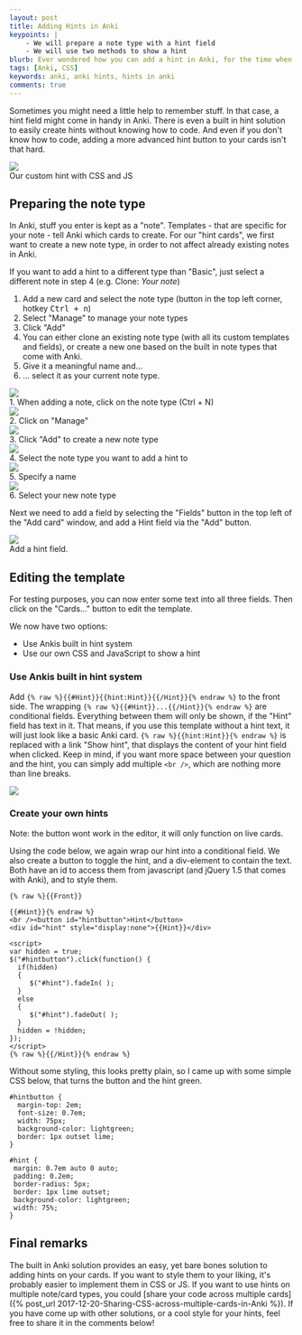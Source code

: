 ```yaml
---
layout: post
title: Adding Hints in Anki
keypoints: | 
    - We will prepare a note type with a hint field
    - We will use two methods to show a hint
blurb: Ever wondered how you can add a hint in Anki, for the time when you just can't remember an answer? It's rather simple with some basic CSS and JavaScript
tags: [Anki, CSS]
keywords: anki, anki hints, hints in anki
comments: true
---
```


Sometimes you might need a little help to remember stuff. In that case, a hint field might come in handy in Anki. There is even a built in hint solution to easily create hints without knowing how to code. And even if you don't know how to code, adding a more advanced hint button to your cards isn't that hard.

<div class="grid-x align-center grid-padding-x text-center">
    <div class="cell large-10">
        <div class="card">
            <img src="/images/anki_hints/css_hint.png">
            <div class="sub card-section">Our custom hint with CSS and JS</div>
        </div>
    </div>
</div>

## Preparing the note type

In Anki, stuff you enter is kept as a "note". Templates - that are specific for your note - tell Anki which cards to create. For our "hint cards", we first want to create a new note type, in order to not affect already existing notes in Anki.

<div class="callout primary">If you want to add a hint to a different type than "Basic", just select a different note in step 4 (e.g. Clone: <em>Your note</em>)</div>

1. Add a new card and select the note type (button in the top left corner, hotkey <kbd>Ctrl + n</kbd>)
2. Select "Manage" to manage your note types
3. Click "Add"
4. You can either clone an existing note type (with all its custom templates and fields), or create a new one based on the built in note types that come with Anki.
5. Give it a meaningful name and...
6. ... select it as your current note type.

<div class="grid-x grid-padding-x align-center text-center">
    <div class="cell large-10">
        <div class="card">
            <div class="card-section"><img src="/images/anki_hints/new_note.png"></div>
            <div class="sub card-section">1. When adding a note, click on the note type (Ctrl + N)</div>
        </div>
    </div>
</div>

<div class="grid-x grid-padding-x align-center text-center" data-equalizer>
    <div class="cell large-5">
        <div class="card" data-equalizer-watch>
            <div class="card-section"><img src="/images/anki_hints/manage_note.png"></div>
            <div class="sub card-section">2. Click on "Manage"</div>
        </div>
    </div>
    <div class="cell large-5">
        <div class="card" data-equalizer-watch>
            <div class="card-section"><img src="/images/anki_hints/add_note.png"></div>
            <div class="sub card-section">3. Click "Add" to create a new note type</div>
        </div>
    </div>
</div>

<div class="grid-x grid-padding-x align-center text-center">
    <div class="cell large-5">
        <div class="card">
            <img src="/images/anki_hints/add_basic.png">
            <div class="sub card-section">4. Select the note type you want to add a hint to</div>
        </div>
    </div>
    <div class="cell large-5">
        <div class="card">
            <img src="/images/anki_hints/new_note_named.png">
            <div class="sub card-section">5. Specify a name</div>
        </div>
    </div>
</div>

<div class="grid-x grid-padding-x align-center text-center">
    <div class="cell large-5">
        <div class="card">
            <img src="/images/anki_hints/basic_chooser.png">
            <div class="sub card-section">6. Select your new note type</div>
        </div>
    </div>
</div>

Next we need to add a field by selecting the "Fields" button in the top left of the "Add card" window, and add a Hint field via the "Add" button.

<div class="grid-x align-center text-center">
    <div class="cell large-10">
        <div class="card">
            <img src="/images/anki_hints/add_field.png">
            <div class="sub card-section">Add a hint field.</div>
        </div>
    </div>
</div>

## Editing the template

For testing purposes, you can now enter some text into all three fields. Then click on the "Cards..." button to edit the template.

We now have two options:

- Use Ankis built in hint system
- Use our own CSS and JavaScript to show a hint

### Use Ankis built in hint system

Add ```{% raw %}{{#Hint}}{{hint:Hint}}{{/Hint}}{% endraw %}``` to the front side. The wrapping ```{% raw %}{{#Hint}}...{{/Hint}}{% endraw %}``` are conditional fields. Everything between them will only be shown, if the "Hint" field has text in it. That means, if you use this template without a hint text, it will just look like a basic Anki card. ```{% raw %}{{hint:Hint}}{% endraw %}``` is replaced with a link "Show hint", that displays the content of your hint field when clicked. Keep in mind, if you want more space between your question and the hint, you can simply add multiple ```<br />```, which are nothing more than line breaks.

<div class="grid-x grid-padding-x align-center text-center">
    <div class="cell large-10">
        <div class="card">
            <img src="/images/anki_hints/simple_hint.png">
            <div class="sub card-section"></div>
        </div>
    </div>
</div>

### Create your own hints

Note: the button wont work in the editor, it will only function on live cards.

Using the code below, we again wrap our hint into a conditional field. We also create a button to toggle the hint, and a div-element to contain the text. Both have an id to access them from javascript (and jQuery 1.5 that comes with Anki), and to style them.

<pre><code>{% raw %}{{Front}}

{{#Hint}}{% endraw %}
&lt;br /&gt;&lt;button id="hintbutton"&gt;Hint&lt;/button&gt;
&lt;div id="hint" style="display:none"&gt;{{Hint}}&lt;/div&gt;

&lt;script&gt;
var hidden = true;
$("#hintbutton").click(function() {
  if(hidden)
  {
     $("#hint").fadeIn( );
  }
  else
  {
     $("#hint").fadeOut( );
  }
  hidden = !hidden;
});
&lt;/script&gt;
{% raw %}{{/Hint}}{% endraw %}
</code></pre>

Without some styling, this looks pretty plain, so I came up with some simple CSS below, that turns the button and the hint green.

<pre><code>#hintbutton {
  margin-top: 2em;
  font-size: 0.7em;
  width: 75px;
  background-color: lightgreen;
  border: 1px outset lime;
}

#hint {
 margin: 0.7em auto 0 auto;
 padding: 0.2em;
 border-radius: 5px;
 border: 1px lime outset;
 background-color: lightgreen;
 width: 75%;
}</code></pre>

## Final remarks
The built in Anki solution provides an easy, yet bare bones solution to adding hints on your cards. If you want to style them to your liking, it's probably easier to implement them in CSS or JS. If you want to use hints on multiple note/card types, you could [share your code across multiple cards]({% post_url 2017-12-20-Sharing-CSS-across-multiple-cards-in-Anki %}). If you have come up with other solutions, or a cool style for your hints, feel free to share it in the comments below!